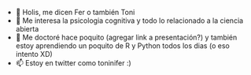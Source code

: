 - 👋 Holis, me dicen Fer o también Toni
- 👀 Me interesa la psicologia cognitiva y todo lo relacionado a la ciencia abierta
- 🌱 Me doctoré hace poquito (agregar link a presentación?) y también estoy aprendiendo un poquito de R y Python todos los dias (o eso intento XD)
- 📫 Estoy en twitter como toninifer :)

<!---
toninif/toninif is a ✨ special ✨ repository because its `README.md` (this file) appears on your GitHub profile.
You can click the Preview link to take a look at your changes.
--->
